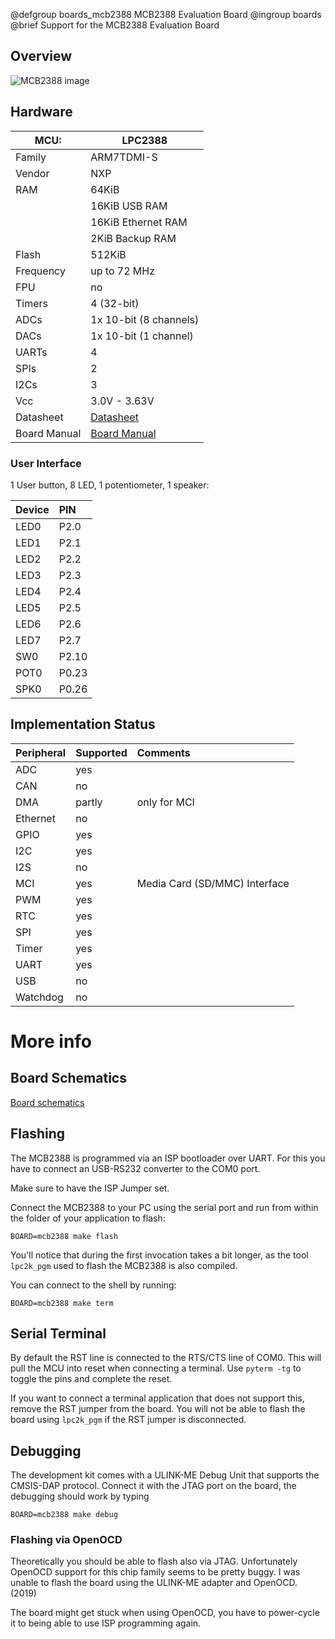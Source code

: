 @defgroup    boards_mcb2388 MCB2388 Evaluation Board
@ingroup     boards
@brief       Support for the MCB2388 Evaluation Board

## Overview

![MCB2388 image](http://www.keil.com/support/man/docs/mcb2300/mcb2388_board.jpg)

## Hardware

| MCU:         | LPC2388            |
|--------------|--------------------|
| Family       | ARM7TDMI-S         |
| Vendor       | NXP                |
| RAM          | 64KiB              |
|              | 16KiB USB RAM      |
|              | 16KiB Ethernet RAM |
|              |  2KiB Backup RAM   |
| Flash        | 512KiB             |
| Frequency    | up to 72 MHz       |
| FPU          | no                 |
| Timers       | 4 (32-bit)         |
| ADCs         | 1x 10-bit (8 channels) |
| DACs         | 1x 10-bit (1 channel)  |
| UARTs        | 4                  |
| SPIs         | 2                  |
| I2Cs         | 3                  |
| Vcc          | 3.0V - 3.63V       |
| Datasheet    | [Datasheet](https://www.nxp.com/docs/en/user-guide/UM10211.pdf) |
| Board Manual | [Board Manual](https://www.keil.com/mcb2300/mcb2388.asp)        |

### User Interface

1 User button, 8 LED, 1 potentiometer, 1 speaker:

| Device | PIN   |
|:------ |:----- |
| LED0   | P2.0  |
| LED1   | P2.1  |
| LED2   | P2.2  |
| LED3   | P2.3  |
| LED4   | P2.4  |
| LED5   | P2.5  |
| LED6   | P2.6  |
| LED7   | P2.7  |
| SW0    | P2.10 |
| POT0   | P0.23 |
| SPK0   | P0.26 |

## Implementation Status

| Peripheral | Supported | Comments                      |
|:---------- |:--------- |:----------------------------- |
| ADC        | yes       |                               |
| CAN        | no        |                               |
| DMA        | partly    | only for MCI                  |
| Ethernet   | no        |                               |
| GPIO       | yes       |                               |
| I2C        | yes       |                               |
| I2S        | no        |                               |
| MCI        | yes       | Media Card (SD/MMC) Interface |
| PWM        | yes       |                               |
| RTC        | yes       |                               |
| SPI        | yes       |                               |
| Timer      | yes       |                               |
| UART       | yes       |                               |
| USB        | no        |                               |
| Watchdog   | no        |                               |

# More info

## Board Schematics
[Board schematics](http://www.keil.com/mcb2300/mcb2300-schematics.pdf)

## Flashing

The MCB2388 is programmed via an ISP bootloader over UART. For this you have to
connect an USB-RS232 converter to the COM0 port.

Make sure to have the ISP Jumper set.

Connect the MCB2388 to your PC using the serial port and run from within the
folder of your application to flash:

    BOARD=mcb2388 make flash

You'll notice that during the first invocation takes a bit longer, as the tool
`lpc2k_pgm` used to flash the MCB2388 is also compiled.

You can connect to the shell by running:

    BOARD=mcb2388 make term

## Serial Terminal

By default the RST line is connected to the RTS/CTS line of COM0.
This will pull the MCU into reset when connecting a terminal. Use `pyterm -tg` to
toggle the pins and complete the reset.

If you want to connect a terminal application that does not support this, remove
the RST jumper from the board.
You will not be able to flash the board using `lpc2k_pgm` if the RST jumper is
disconnected.

## Debugging

The development kit comes with a ULINK-ME Debug Unit that supports the CMSIS-DAP
protocol.
Connect it with the JTAG port on the board, the debugging should work by typing

    BOARD=mcb2388 make debug

### Flashing via OpenOCD

Theoretically you should be able to flash also via JTAG.
Unfortunately OpenOCD support for this chip family seems to be pretty buggy.
I was unable to flash the board using the ULINK-ME adapter and OpenOCD. (2019)

The board might get stuck when using OpenOCD, you have to power-cycle it to
being able to use ISP programming again.

